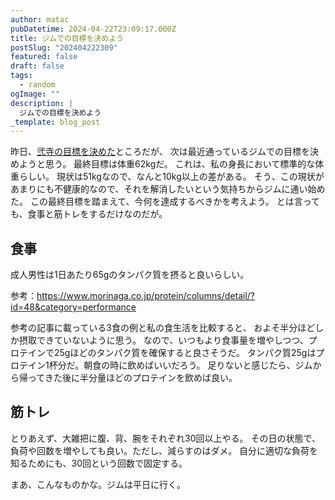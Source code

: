 ```yaml
---
author: matac
pubDatetime: 2024-04-22T23:09:17.000Z
title: ジムでの目標を決めよう
postSlug: "202404222309"
featured: false
draft: false
tags:
  - random
ogImage: ""
description: |
  ジムでの目標を決めよう
_template: blog_post
---
```


昨日、[弐寺の目標を決めた](/posts/202404212133)ところだが、
次は最近通っているジムでの目標を決めようと思う。
最終目標は体重62kgだ。
これは、私の身長において標準的な体重らしい。
現状は51kgなので、なんと10kg以上の差がある。
そう、この現状があまりにも不健康的なので、それを解消したいという気持ちからジムに通い始めた。
この最終目標を踏まえて、今何を達成するべきかを考えよう。
とは言っても、食事と筋トレをするだけなのだが。

## 食事

成人男性は1日あたり65gのタンパク質を摂ると良いらしい。

参考：https://www.morinaga.co.jp/protein/columns/detail/?id=48&category=performance

参考の記事に載っている3食の例と私の食生活を比較すると、
およそ半分ほどしか摂取できていないように思う。
なので、いつもより食事量を増やしつつ、プロテインで25gほどのタンパク質を確保すると良さそうだ。
タンパク質25gはプロテイン1杯分だ。朝食の時に飲めばいいだろう。
足りないと感じたら、ジムから帰ってきた後に半分量ほどのプロテインを飲めば良い。

## 筋トレ

とりあえず、大雑把に腹、背、腕をそれぞれ30回以上やる。
その日の状態で、負荷や回数を増やしても良い。ただし、減らすのはダメ。
自分に適切な負荷を知るためにも、30回という回数で固定する。

まあ、こんなものかな。ジムは平日に行く。
